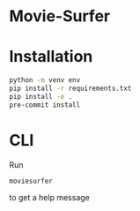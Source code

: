 Movie-Surfer
==============================

# Installation

```bash
python -m venv env
pip install -r requirements.txt
pip install -e .
pre-commit install
```

# CLI

Run 
```bash
moviesurfer
```
to get a help message 
